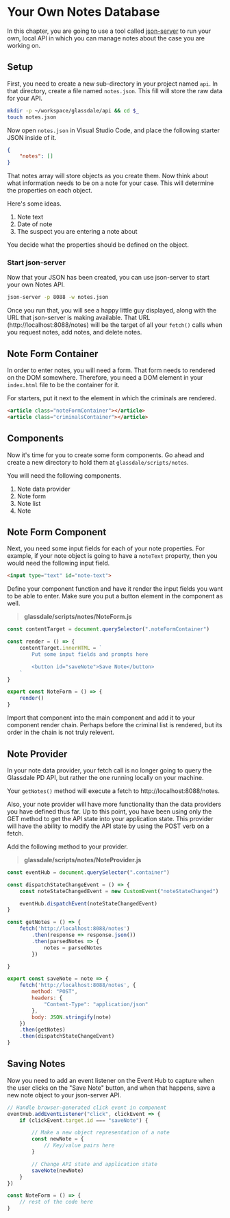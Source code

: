 # Your Own Notes Database

In this chapter, you are going to use a tool called [json-server](https://github.com/typicode/json-server) to run your own, local API in which you can manage notes about the case you are working on.

## Setup

First, you need to create a new sub-directory in your project named `api`. In that directory, create a file named `notes.json`. This fill will store the raw data for your API.

```sh
mkdir -p ~/workspace/glassdale/api && cd $_
touch notes.json
```

Now open `notes.json` in Visual Studio Code, and place the following starter JSON inside of it.

```json
{
    "notes": []
}
```

That notes array will store objects as you create them. Now think about what information needs to be on a note for your case. This will determine the properties on each object.

Here's some ideas.

1. Note text
1. Date of note
1. The suspect you are entering a note about

You decide what the properties should be defined on the object.

### Start json-server

Now that your JSON has been created, you can use json-server to start your own Notes API.

```sh
json-server -p 8088 -w notes.json
```

Once you run that, you will see a happy little guy displayed, along with the URL that json-server is making available. That URL (http://localhost:8088/notes) will be the target of all your `fetch()` calls when you request notes, add notes, and delete notes.

## Note Form Container

In order to enter notes, you will need a form. That form needs to rendered on the DOM somewhere. Therefore, you need a DOM element in your `index.html` file to be the container for it.

For starters, put it next to the element in which the criminals are rendered.

```html
<article class="noteFormContainer"></article>
<article class="criminalsContainer"></article>
```

## Components

Now it's time for you to create some form components. Go ahead and create a new directory to hold them at `glassdale/scripts/notes`.

You will need the following components.

1. Note data provider
1. Note form
1. Note list
1. Note

## Note Form Component

Next, you need some input fields for each of your note properties. For example, if your note object is going to have a `noteText` property, then you would need the following input field.

```html
<input type="text" id="note-text">
```

Define your component function and have it render the input fields you want to be able to enter. Make sure you put a button element in the component as well.

> **glassdale/scripts/notes/NoteForm.js**

```js
const contentTarget = document.querySelector(".noteFormContainer")

const render = () => {
    contentTarget.innerHTML = `
        Put some input fields and prompts here

        <button id="saveNote">Save Note</button>
    `
}

export const NoteForm = () => {
    render()
}
```

Import that component into the main component and add it to your component render chain. Perhaps before the criminal list is rendered, but its order in the chain is not truly relevent.

## Note Provider

In your note data provider, your fetch call is no longer going to query the Glassdale PD API, but rather the one running locally on your machine.

Your `getNotes()` method will execute a fetch to http://localhost:8088/notes.

Also, your note provider will have more functionality than the data providers you have defined thus far. Up to this point, you have been using only the GET method to get the API state into your application state. This provider will have the ability to modify the API state by using the POST verb on a fetch.

Add the following method to your provider.

> **glassdale/scripts/notes/NoteProvider.js**

```js
const eventHub = document.querySelector(".container")

const dispatchStateChangeEvent = () => {
    const noteStateChangedEvent = new CustomEvent("noteStateChanged")

    eventHub.dispatchEvent(noteStateChangedEvent)
}

const getNotes = () => {
    fetch('http://localhost:8088/notes')
        .then(response => response.json())
        .then(parsedNotes => {
            notes = parsedNotes
        })

}

export const saveNote = note => {
    fetch('http://localhost:8088/notes', {
        method: "POST",
        headers: {
            "Content-Type": "application/json"
        },
        body: JSON.stringify(note)
    })
    .then(getNotes)
    .then(dispatchStateChangeEvent)
}
```

## Saving Notes

Now you need to add an event listener on the Event Hub to capture when the user clicks on the "Save Note" button, and when that happens, save a new note object to your json-server API.

```js
// Handle browser-generated click event in component
eventHub.addEventListener("click", clickEvent => {
    if (clickEvent.target.id === "saveNote") {

        // Make a new object representation of a note
        const newNote = {
            // Key/value pairs here
        }

        // Change API state and application state
        saveNote(newNote)
    }
})

const NoteForm = () => {
    // rest of the code here
}
```
